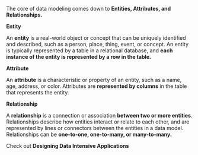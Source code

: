 
The core of data modeling comes down to **Entities, Attributes, and Relationships.**

**Entity**

An **entity** is a real-world object or concept that can be uniquely identified and described, such as a person, place, thing, event, or concept. An entity is typically represented by a table in a relational database, and **each instance of the entity is represented by a row in the table.**

**Attribute**

An **attribute** is a characteristic or property of an entity, such as a name, age, address, or color. Attributes are **represented by columns** in the table that represents the entity.

**Relationship**

A **relationship** is a connection or association **between two or more entities**. Relationships describe how entities interact or relate to each other, and are represented by lines or connectors between the entities in a data model. Relationships can be **one-to-one, one-to-many, or many-to-many.**

Check out **Designing Data Intensive Applications** 